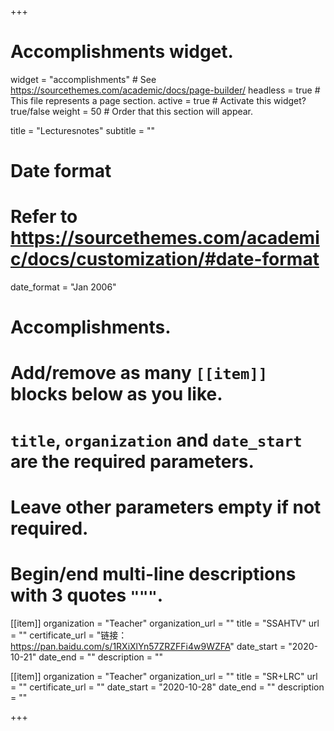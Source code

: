 +++
# Accomplishments widget.
widget = "accomplishments"  # See https://sourcethemes.com/academic/docs/page-builder/
headless = true  # This file represents a page section.
active = true  # Activate this widget? true/false
weight = 50  # Order that this section will appear.

title = "Lectures&shy;notes"
subtitle = ""

# Date format
#   Refer to https://sourcethemes.com/academic/docs/customization/#date-format
date_format = "Jan 2006"

# Accomplishments.
#   Add/remove as many `[[item]]` blocks below as you like.
#   `title`, `organization` and `date_start` are the required parameters.
#   Leave other parameters empty if not required.
#   Begin/end multi-line descriptions with 3 quotes `"""`.

[[item]]
  organization = "Teacher"
  organization_url = ""
  title = "SSAHTV"
  url = ""
  certificate_url = "链接：https://pan.baidu.com/s/1RXiXlYn57ZRZFFi4w9WZFA"
  date_start = "2020-10-21"
  date_end = ""
  description = ""
  
[[item]]
  organization = "Teacher"
  organization_url = ""
  title = "SR+LRC"
  url = ""
  certificate_url = ""
  date_start = "2020-10-28"
  date_end = ""
  description = ""

+++
